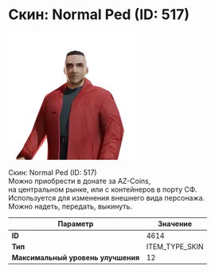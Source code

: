 # Скин: Normal Ped (ID: 517)

![Item Image](../img/4614.webp?raw=true)

Скин: Normal Ped (ID: 517)<br>Можно приобрести в донате за AZ-Coins,<br>на центральном рынке, или с контейнеров в порту СФ.<br>Используется для изменения внешнего вида персонажа. <br>Можно надеть, передать, выкинуть.


| Параметр | Значение |
|----------|----------|
| **ID** | 4614 |
| **Тип** | ITEM_TYPE_SKIN |
| **Максимальный уровень улучшения** | 12 |

